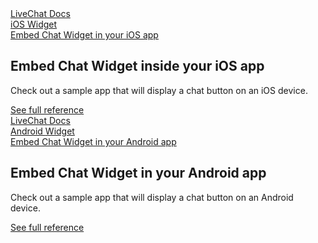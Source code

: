 <section class="docs-full-desc light">
	<div class="content">
		<div class="content-column">
			<div class="docs-covers">
				<a href="/ios-widget" class="docs-cover light-blue" data-color="#5ac8fa">
					<div class="docs-cover-header">LiveChat Docs</div>
					<div class="docs-cover-title"><span class="docs-cover-underline">iOS Widget</span></div>
					<div class="docs-cover-subtitle">Embed Chat Widget in your iOS app</div>
				</a>
				<div class="docs-cover-intro">
					<h2>Embed Chat Widget inside your iOS app</h2>
					<p>Check out a sample app that will display a chat button on an iOS device.</p>
					<a href="/ios-widget/" class="cta light-blue">See full reference</a>
				</div>
			</div>
		</div>
		<div class="content-column">
			<div class="docs-covers">
				<a href="/android-widget" class="docs-cover light-green" data-color="#6ab344">
					<div class="docs-cover-header">LiveChat Docs</div>
					<div class="docs-cover-title">Android <span class="docs-cover-underline">Widget</span></div>
					<div class="docs-cover-subtitle">Embed Chat Widget in your Android app</div>
				</a>
				<div class="docs-cover-intro">
					<h2>Embed Chat Widget in your Android app</h2>
					<p>Check out a sample app that will display a chat button on an Android device.</p>
					<a href="/android-widget/" class="cta light-green">See full reference</a>
				</div>
			</div>
		</div>
	</div>
</section>